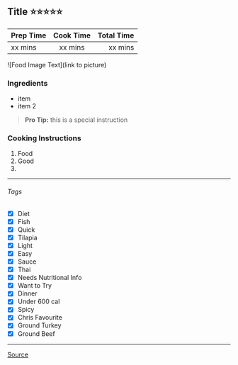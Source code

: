 ## Title :star::star::star::star::star:

| Prep Time  | Cook Time    | Total Time  |
| ---------- |:------------:| -----------:|
| xx mins    | xx mins      | xx mins     |

![Food Image Text](link to picture)

### Ingredients

* item
* item 2

> **Pro Tip:** this is a special instruction

### Cooking Instructions

1. Food
2. Good
3. 

---

###### Tags
- [x] Diet
- [x] Fish
- [x] Quick
- [x] Tilapia
- [x] Light
- [x] Easy
- [x] Sauce
- [x] Thai
- [x] Needs Nutritional Info
- [x] Want to Try
- [x] Dinner
- [x] Under 600 cal
- [x] Spicy
- [x] Chris Favourite
- [x] Ground Turkey
- [x] Ground Beef

---

[Source](www.example...)

